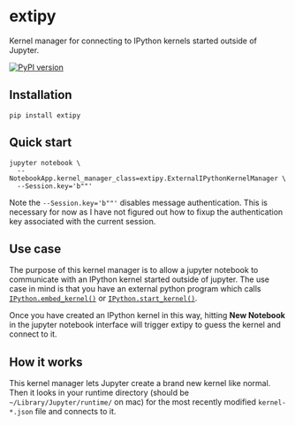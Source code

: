 # extipy

Kernel manager for connecting to IPython kernels started outside of Jupyter.

[![PyPI version](https://badge.fury.io/py/extipy.svg)](https://badge.fury.io/py/extipy)

## Installation

```
pip install extipy
```

## Quick start

```
jupyter notebook \
  --NotebookApp.kernel_manager_class=extipy.ExternalIPythonKernelManager \
  --Session.key='b""'
```

Note the `--Session.key='b""'` disables message authentication. This is necessary for now as I have not figured out how to fixup the authentication key associated with the current session.

## Use case

The purpose of this kernel manager is to allow a jupyter notebook to communicate with an IPython kernel started outside of jupyter. The use case in mind is that you have an external python program which calls [`IPython.embed_kernel()`](http://ipython.readthedocs.io/en/stable/api/generated/IPython.html#IPython.embed_kernel) or [`IPython.start_kernel()`](http://ipython.readthedocs.io/en/stable/api/generated/IPython.html#IPython.start_kernel).

Once you have created an IPython kernel in this way, hitting **New Notebook** in the jupyter notebook interface will trigger extipy to guess the kernel and connect to it.

## How it works

This kernel manager lets Jupyter create a brand new kernel like normal. Then it looks in your runtime directory (should be `~/Library/Jupyter/runtime/` on mac) for the most recently modified `kernel-*.json` file and connects to it.
